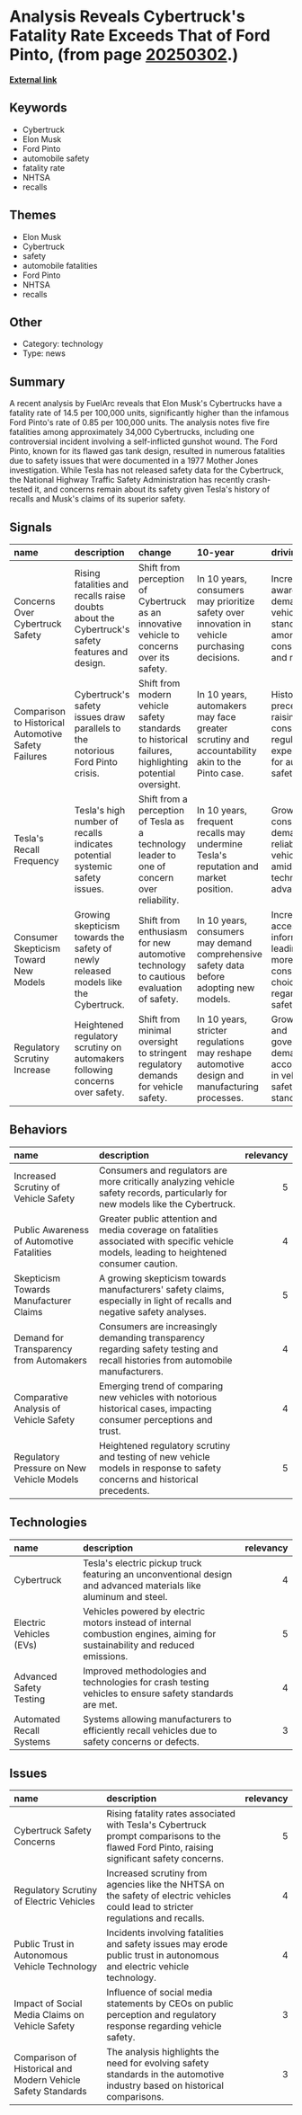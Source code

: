 # __Analysis Reveals Cybertruck's Fatality Rate Exceeds That of Ford Pinto__, (from page [20250302](https://kghosh.substack.com/p/20250302).)

__[External link](https://www.motherjones.com/politics/2025/02/report-cybertruck-safety-ford-pinto/)__



## Keywords

* Cybertruck
* Elon Musk
* Ford Pinto
* automobile safety
* fatality rate
* NHTSA
* recalls

## Themes

* Elon Musk
* Cybertruck
* safety
* automobile fatalities
* Ford Pinto
* NHTSA
* recalls

## Other

* Category: technology
* Type: news

## Summary

A recent analysis by FuelArc reveals that Elon Musk's Cybertrucks have a fatality rate of 14.5 per 100,000 units, significantly higher than the infamous Ford Pinto's rate of 0.85 per 100,000 units. The analysis notes five fire fatalities among approximately 34,000 Cybertrucks, including one controversial incident involving a self-inflicted gunshot wound. The Ford Pinto, known for its flawed gas tank design, resulted in numerous fatalities due to safety issues that were documented in a 1977 Mother Jones investigation. While Tesla has not released safety data for the Cybertruck, the National Highway Traffic Safety Administration has recently crash-tested it, and concerns remain about its safety given Tesla's history of recalls and Musk's claims of its superior safety.

## Signals

| name                                                | description                                                                                   | change                                                                                               | 10-year                                                                                       | driving-force                                                                               |   relevancy |
|:----------------------------------------------------|:----------------------------------------------------------------------------------------------|:-----------------------------------------------------------------------------------------------------|:----------------------------------------------------------------------------------------------|:--------------------------------------------------------------------------------------------|------------:|
| Concerns Over Cybertruck Safety                     | Rising fatalities and recalls raise doubts about the Cybertruck's safety features and design. | Shift from perception of Cybertruck as an innovative vehicle to concerns over its safety.            | In 10 years, consumers may prioritize safety over innovation in vehicle purchasing decisions. | Increased awareness and demand for vehicle safety standards among consumers and regulators. |           5 |
| Comparison to Historical Automotive Safety Failures | Cybertruck's safety issues draw parallels to the notorious Ford Pinto crisis.                 | Shift from modern vehicle safety standards to historical failures, highlighting potential oversight. | In 10 years, automakers may face greater scrutiny and accountability akin to the Pinto case.  | Historical precedents raising consumer and regulatory expectations for automotive safety.   |           4 |
| Tesla's Recall Frequency                            | Tesla's high number of recalls indicates potential systemic safety issues.                    | Shift from a perception of Tesla as a technology leader to one of concern over reliability.          | In 10 years, frequent recalls may undermine Tesla's reputation and market position.           | Growing consumer demand for reliable, safe vehicles amidst technological advancements.      |           4 |
| Consumer Skepticism Toward New Models               | Growing skepticism towards the safety of newly released models like the Cybertruck.           | Shift from enthusiasm for new automotive technology to cautious evaluation of safety.                | In 10 years, consumers may demand comprehensive safety data before adopting new models.       | Increased access to information leading to more informed consumer choices regarding safety. |           5 |
| Regulatory Scrutiny Increase                        | Heightened regulatory scrutiny on automakers following concerns over safety.                  | Shift from minimal oversight to stringent regulatory demands for vehicle safety.                     | In 10 years, stricter regulations may reshape automotive design and manufacturing processes.  | Growing public and governmental demand for accountability in vehicle safety standards.      |           5 |

## Behaviors

| name                                      | description                                                                                                                                |   relevancy |
|:------------------------------------------|:-------------------------------------------------------------------------------------------------------------------------------------------|------------:|
| Increased Scrutiny of Vehicle Safety      | Consumers and regulators are more critically analyzing vehicle safety records, particularly for new models like the Cybertruck.            |           5 |
| Public Awareness of Automotive Fatalities | Greater public attention and media coverage on fatalities associated with specific vehicle models, leading to heightened consumer caution. |           4 |
| Skepticism Towards Manufacturer Claims    | A growing skepticism towards manufacturers' safety claims, especially in light of recalls and negative safety analyses.                    |           5 |
| Demand for Transparency from Automakers   | Consumers are increasingly demanding transparency regarding safety testing and recall histories from automobile manufacturers.             |           4 |
| Comparative Analysis of Vehicle Safety    | Emerging trend of comparing new vehicles with notorious historical cases, impacting consumer perceptions and trust.                        |           4 |
| Regulatory Pressure on New Vehicle Models | Heightened regulatory scrutiny and testing of new vehicle models in response to safety concerns and historical precedents.                 |           5 |

## Technologies

| name                     | description                                                                                                                  |   relevancy |
|:-------------------------|:-----------------------------------------------------------------------------------------------------------------------------|------------:|
| Cybertruck               | Tesla's electric pickup truck featuring an unconventional design and advanced materials like aluminum and steel.             |           4 |
| Electric Vehicles (EVs)  | Vehicles powered by electric motors instead of internal combustion engines, aiming for sustainability and reduced emissions. |           5 |
| Advanced Safety Testing  | Improved methodologies and technologies for crash testing vehicles to ensure safety standards are met.                       |           4 |
| Automated Recall Systems | Systems allowing manufacturers to efficiently recall vehicles due to safety concerns or defects.                             |           3 |

## Issues

| name                                                         | description                                                                                                                                |   relevancy |
|:-------------------------------------------------------------|:-------------------------------------------------------------------------------------------------------------------------------------------|------------:|
| Cybertruck Safety Concerns                                   | Rising fatality rates associated with Tesla's Cybertruck prompt comparisons to the flawed Ford Pinto, raising significant safety concerns. |           5 |
| Regulatory Scrutiny of Electric Vehicles                     | Increased scrutiny from agencies like the NHTSA on the safety of electric vehicles could lead to stricter regulations and recalls.         |           4 |
| Public Trust in Autonomous Vehicle Technology                | Incidents involving fatalities and safety issues may erode public trust in autonomous and electric vehicle technology.                     |           4 |
| Impact of Social Media Claims on Vehicle Safety              | Influence of social media statements by CEOs on public perception and regulatory response regarding vehicle safety.                        |           3 |
| Comparison of Historical and Modern Vehicle Safety Standards | The analysis highlights the need for evolving safety standards in the automotive industry based on historical comparisons.                 |           3 |